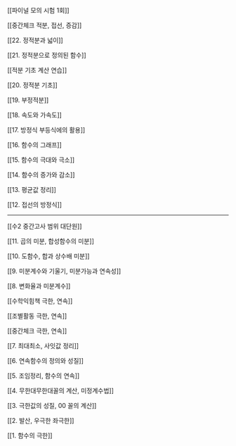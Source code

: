 


[[파이널 모의 시험 1회]]


[[중간체크 적분, 접선, 증감]]


[[22. 정적분과 넓이]]


[[21. 정적분으로 정의된 함수]]


[[적분 기초 계산 연습]]


[[20. 정적분 기초]]


[[19. 부정적분]]


[[18. 속도와 가속도]]


[[17. 방정식 부등식에의 활용]]


[[16. 함수의 그래프]]


[[15. 함수의 극대와 극소]]


[[14. 함수의 증가와 감소]]


[[13. 평균값 정리]]


[[12. 접선의 방정식]]


***

[[수2 중간고사 범위 대단원]]


[[11. 곱의 미분, 합성함수의 미분]]


[[10. 도함수, 합과 상수배 미분]]


[[9. 미분계수와 기울기, 미분가능과 연속성]]


[[8. 변화율과 미분계수]]


[[수학익힘책 극한, 연속]]


[[조별활동 극한, 연속]]


[[중간체크 극한, 연속]]


[[7. 최대최소, 사잇값 정리]]


[[6. 연속함수의 정의와 성질]]


[[5. 조임정리, 함수의 연속]]


[[4. 무한대무한대꼴의 계산, 미정계수법]]


[[3. 극한값의 성질, 00 꼴의 계산]]


[[2. 발산, 우극한 좌극한]]


[[1. 함수의 극한]]


